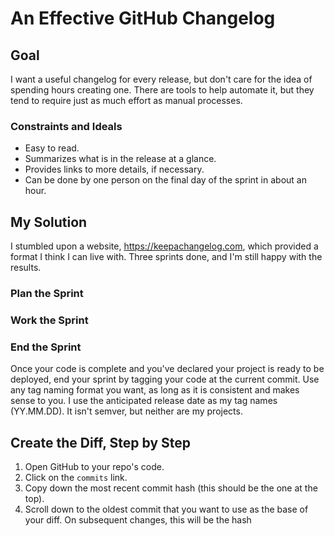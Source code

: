 # An Effective GitHub Changelog


## Goal
I want a useful changelog for every release, but don't care for the idea of
spending hours creating one. There are tools to help automate it, but they tend
to require just as much effort as manual processes.

### Constraints and Ideals
- Easy to read.
- Summarizes what is in the release at a glance.
- Provides links to more details, if necessary.
- Can be done by one person on the final day of the sprint in about an hour.

## My Solution
I stumbled upon a website, https://keepachangelog.com, which provided a format I
think I can live with. Three sprints done, and I'm still happy with the results. 

### Plan the Sprint

### Work the Sprint

### End the Sprint
Once your code is complete and you've declared your project is ready to be deployed, end your
sprint by tagging your code at the current commit. Use any tag naming format you want, as
long as it is consistent and makes sense to you. I use the anticipated release date as my
tag names (YY.MM.DD). It isn't semver, but neither are my projects. 

## Create the Diff, Step by Step
1. Open GitHub to your repo's code.
1. Click on the `commits` link.
1. Copy down the most recent commit hash (this should be the one at the top).
1. Scroll down to the oldest commit that you want to use as the base of your diff. On subsequent changes, this will be the hash 